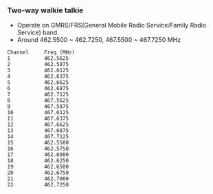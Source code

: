 ### Two-way walkie talkie
* Operate on GMRS/FRS(General Mobile Radio Service/Family Radio Service) band. 
* Around 462.5500 ~ 462.7250, 467.5500 ~ 467.7250 MHz 
```
Channel     Freq (MHz)
1           462.5625
2           462.5875
3           462.6125
4           462.6375
5           462.6625
6           462.6875
7           462.7125
8           467.5625
9           467.5875
10          467.6125
11          467.6375
12          467.6625
13          467.6875
14          467.7125
15          462.5500
16          462.5750
17          462.6000
18          462.6250
19          462.6500
20          462.6750
21          462.7000
22          462.7250
```
